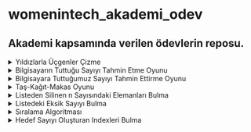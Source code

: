 # womenintech_akademi_odev
Akademi kapsamında verilen ödevlerin reposu.
------------
<details>
<summary>Yıldızlarla Üçgenler Çizme</summary>

[Yıldızlarla Üçgenler Çizme](https://github.com/ruveydacerenyilmaz/womenintech_akademi_odev/blob/main/1-ucgenler.ipynb)
* '*' ile farklı şekillerde yıldızlarla çizilen üçgenleri görebilirsiniz.

</details>

<details>
<summary>Bilgisayarın Tuttuğu Sayıyı Tahmin Etme Oyunu</summary>

[Bilgisayarın Tuttuğu Sayıyı Tahmin Etme Oyunu](https://github.com/ruveydacerenyilmaz/womenintech_akademi_odev/blob/main/2-random_sayi_oyunu.py)
* Random kütüphanesi ile bilgisayarın tuttuğu sayıyı tahmin etme oyunu.
* Random kütüphanesi ile bilgisayara bir sayı tutturulur. Tahmin etmek için girdiğimiz sayı, sistemden büyük veya küçükse uyarı verip yönergeler dahilinde sayıyı değiştiriyoruz. Eğer girdiğimiz sayı doğruysa da tebrik mesajı alıyoruz.

</details>


<details>
<summary>Bilgisayara  Tuttuğumuz Sayıyı Tahmin Ettirme Oyunu</summary>

[Bilgisayara  Tuttuğumuz Sayıyı Tahmin Ettirme Oyunu](https://github.com/ruveydacerenyilmaz/womenintech_akademi_odev/blob/main/3-computer_guess.ipynb)
* Tuttuğumuz sayıyı bilgisayar random sayılar sunarak tahmin etmeye çalışıyor. Eğer bilgisayarın verdiği sayı tuttuğumuz sayıdan; 
Küçükse 'k' harfini giriyoruz ardından bu sefer bilgisayar bize daha büyük bir sayı gönderiyor,
Büyükse 'b' harfini giriyoruz ardından bilgisayar bize daha küçük bir sayı gönderiyor, 
Doğruysa da 'd' harflerini giriyoruz. 
</details>

<details>
<summary>Taş-Kağıt-Makas Oyunu</summary>

[Taş-Kağıt-Makas Oyunu](https://github.com/ruveydacerenyilmaz/womenintech_akademi_odev/blob/main/4-rock_raper_scissors.ipynb)
* Oyun kuralları;
* Taş makası ezer.
* Makas kağıdı keser.
* Kağıt taşı sarar.
</details>

<details>
<summary>Listeden Silinen n Sayısındaki Elemanları Bulma</summary>

[Listeden Silinen n Sayısındaki Elemanları Bulma](https://github.com/ruveydacerenyilmaz/womenintech_akademi_odev/blob/main/5-veriyapilari_sorular.ipynb/6-eksik_sayiyi_bulma.ipynb)
* 0'dan 100'e kadar karışık sırada sayıları tutan bir liste var ve bu liste içerisinde n tane sayı eksik. Kaç tane sayının eksik olduğunu ve eksik sayıları bulunuz.

- Örnek: my_list = [0, 7, 5, 8, 2] -> 0-10 arasında (10 dahil.)

- 6 adet sayı eksiktir. Eksik olan sayılar [1, 3, 4, 6, 9, 10]
</details>

<details>
<summary>Listedeki Eksik Sayıyı Bulma</summary>

[Listedeki Eksik Sayıyı Bulma](https://github.com/ruveydacerenyilmaz/womenintech_akademi_odev/blob/main/5-veriyapilari_sorular.ipynb/6-eksik_sayiyi_bulma.ipynb)
* 0'dan 100'e kadar karışık sırada sayıları tutan bir listenizin olduğunu düşünün. 
- Bu liste içerisinde 1 adet sayı eksik. Eksik olan sayıyı bulunuz.
</details>

<details>
<summary>Sıralama Algoritması</summary>

[sorted() Kullanmadan Sıralama Algoritması](https://github.com/ruveydacerenyilmaz/womenintech_akademi_odev/blob/main/5-veriyapilari_sorular.ipynb/7-selection_sort.ipynb)
* Rastgele iki sayı girilsin ve bu sayılar aralığında bir liste oluşturulsun.
* Oluşturulan liste karıştırılsın.
* Karıştırılan liste üzerinde sorted() kullanmadan, sıralama algoritmasını kullanarak listeyi sıralayınız.

</details>
<details>
<summary>Hedef Sayıyı Oluşturan Indexleri Bulma</summary>

[Indexteki Sayıların Toplamının Hedef Sayıyı Oluşturması](https://github.com/ruveydacerenyilmaz/womenintech_akademi_odev/blob/main/5-veriyapilari_sorular.ipynb/8-indexlerintoplami.ipynb)
* Fonksiyon bir integer array nums ve bir hedef target değişkeni almalı ve bizlere toplamı target olan indexleri dönmeli
- Aynı index’teki değeri iki defa kullanamayız.

Örnek:
* Parametreler: nums = [2,7,11,15], target = 9
* Dönen Değer: [0,1]
* Açıklama: nums[0] ve nums[1]'deki değerlerin toplamı 9 yaptığı için çıktımız [0, 1] oldu.

</details>